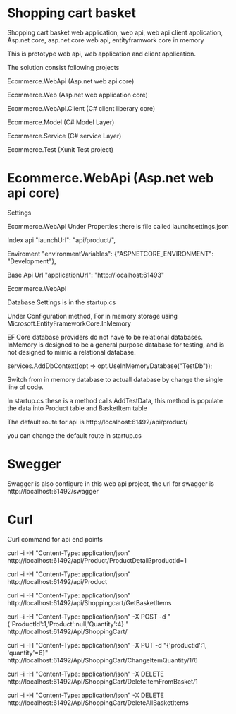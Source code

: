 # Shopping cart basket
Shopping cart basket web application, web api, web api client application, Asp.net core, asp.net core web api, entityframwork core in memory

This is prototype web api, web application and client application.

The solution consist following projects

Ecommerce.WebApi (Asp.net web api core)

Ecommerce.Web (Asp.net web application core)

Ecommerce.WebApi.Client (C# client liberary core)

Ecommerce.Model (C# Model Layer)

Ecommerce.Service (C# service Layer)

Ecommerce.Test (Xunit Test project)


# Ecommerce.WebApi (Asp.net web api core)

Settings

Ecommerce.WebApi Under Properties there is file called launchsettings.json

Index api    "launchUrl": "api/product/",
 
Enviroment     "environmentVariables": {"ASPNETCORE_ENVIRONMENT": "Development"},
 
Base Api Url        "applicationUrl": "http://localhost:61493"
 
 
Ecommerce.WebApi 

Database Settings is in the startup.cs

Under Configuration method, For in memory storage using Microsoft.EntityFrameworkCore.InMemory 

EF Core database providers do not have to be relational databases. InMemory is designed to be a general purpose database for testing, and is not designed to mimic a relational database.

services.AddDbContext<EnityFramWorkDbContext>(opt => opt.UseInMemoryDatabase("TestDb"));
      
Switch from in memory database to actuall database by change the single line of code.

In startup.cs these is a method calls AddTestData, this method is populate the data into Product table and BasketItem table

The default route for api is http://localhost:61492/api/product/

you can change the default route in startup.cs

# Swegger
Swagger is also configure in this web api project, the url for swagger is http://localhost:61492/swagger

# Curl 

Curl command for api end points 

curl -i -H "Content-Type: application/json" http://localhost:61492/api/Product/ProductDetail?productId=1

curl -i -H "Content-Type: application/json" http://localhost:61492/api/Product

curl -i -H "Content-Type: application/json" http://localhost:61492/api/Shoppingcart/GetBasketItems

curl -i -H "Content-Type: application/json" -X POST -d "{'ProductId':1,'Product':null,'Quantity':4} " http://localhost:61492/Api/ShoppingCart/

curl -i  -H "Content-Type: application/json" -X PUT -d "{'productid':1, 'quantity'=6}" http://localhost:61492/Api/ShoppingCart/ChangeItemQuantity/1/6

curl -i  -H "Content-Type: application/json" -X DELETE http://localhost:61492/Api/ShoppingCart/DeleteItemFromBasket/1

curl -i  -H "Content-Type: application/json" -X DELETE http://localhost:61492/Api/ShoppingCart/DeleteAllBasketItems


